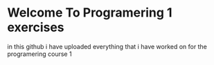 ﻿# Welcome To Programering 1 exercises

in this github i have uploaded everything that i have worked on for the
programering course 1
